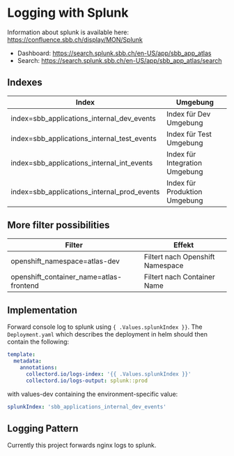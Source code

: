 # Logging with Splunk

Information about splunk is available here:\
https://confluence.sbb.ch/display/MON/Splunk

- Dashboard: https://search.splunk.sbb.ch/en-US/app/sbb_app_atlas
- Search: https://search.splunk.sbb.ch/en-US/app/sbb_app_atlas/search

## Indexes

| Index                                       | Umgebung                       |
| ------------------------------------------- | ------------------------------ |
| index=sbb_applications_internal_dev_events  | Index für Dev Umgebung         |
| index=sbb_applications_internal_test_events | Index für Test Umgebung        |
| index=sbb_applications_internal_int_events  | Index für Integration Umgebung |
| index=sbb_applications_internal_prod_events | Index für Produktion Umgebung  |

## More filter possibilities

| Filter                                  | Effekt                           |
| --------------------------------------- | -------------------------------- |
| openshift_namespace=atlas-dev           | Filtert nach Openshift Namespace |
| openshift_container_name=atlas-frontend | Filtert nach Container Name      |

## Implementation

Forward console log to splunk using `{ .Values.splunkIndex }}`.
The `Deployment.yaml` which describes the deployment in helm should then contain the following:

```yaml
template:
  metadata:
    annotations:
      collectord.io/logs-index: '{{ .Values.splunkIndex }}'
      collectord.io/logs-output: splunk::prod
```

with values-dev containing the environment-specific value:

```yaml
splunkIndex: 'sbb_applications_internal_dev_events'
```

## Logging Pattern

Currently this project forwards nginx logs to splunk.
